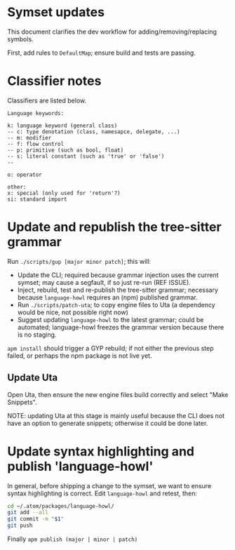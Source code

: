 # Symset updates

This document clarifies the dev workflow for adding/removing/replacing symbols.

First, add rules to `DefaultMap`; ensure build and tests are passing.

# Classifier notes

Classifiers are listed below.

```
Language keywords:

k: language keyword (general class)
-- c: type denotation (class, namesapce, delegate, ...)
-- m: modifier
-- f: flow control
-- p: primitive (such as bool, float)
-- s: literal constant (such as 'true' or 'false')
--

o: operator

other:
x: special (only used for 'return'?)
si: standard import
```

# Update and republish the tree-sitter grammar

Run `./scripts/gup [major minor patch]`; this will:

- Update the CLI; required because grammar injection uses the current symset; may cause a segfault, if so just re-run (REF ISSUE).
- Inject, rebuild, test and re-publish the tree-sitter grammar; necessary because `language-howl` requires an (npm) published grammar.
- Run `./scripts/patch-uta`; to copy engine files to Uta (a dependency would be nice, not possible right now)
- Suggest updating `language-howl` to the latest grammar; could be automated; language-howl freezes the grammar version because there is no staging.

`apm install` should trigger a GYP rebuild; if not either the previous step failed, or perhaps the npm package is not live yet.

## Update Uta

Open Uta, then ensure the new engine files build correctly and select "Make Snippets".

NOTE: updating Uta at this stage is mainly useful because the CLI does not have an option to generate snippets; otherwise it could be done later.

# Update syntax highlighting and publish 'language-howl'

In general, before shipping a change to the symset, we want to ensure syntax highlighting is correct. Edit `language-howl` and retest, then:

```sh
cd ~/.atom/packages/language-howl/
git add --all
git commit -m "$1"
git push
```

Finally `apm publish (major | minor | patch)`
